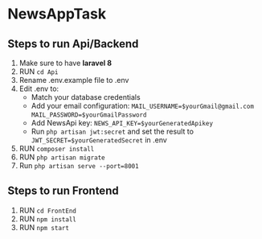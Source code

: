 # NewsAppTask
## Steps to run Api/Backend
1) Make sure to have **laravel 8**
2) RUN `cd Api`
3) Rename .env.example file to .env
4) Edit .env to:
   - Match your database credentials
   - Add your email configuration: `MAIL_USERNAME=$yourGmail@gmail.com`  `MAIL_PASSWORD=$yourGmailPassword`
   - Add NewsApi key: `NEWS_API_KEY=$yourGeneratedApikey`
   - Run `php artisan jwt:secret` and set the result to `JWT_SECRET=$yourGeneratedSecret` in .env 
5) RUN `composer install`
6) RUN `php artisan migrate`
7) Run `php artisan serve --port=8001`

## Steps to run Frontend
1) RUN `cd FrontEnd`
2) RUN `npm install`
3) RUN `npm start`
